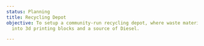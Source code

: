 ```yaml
---
status: Planning
title: Recycling Depot
objective: To setup a community-run recycling depot, where waste material is converted
  into 3d printing blocks and a source of Diesel.

---
```

